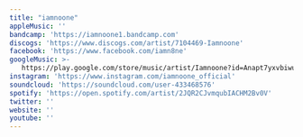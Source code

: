```yaml
---
title: "iamnoone"
appleMusic: ''
bandcamp: 'https://iamnoone1.bandcamp.com'
discogs: 'https://www.discogs.com/artist/7104469-Iamnoone'
facebook: 'https://www.facebook.com/iamn8ne'
googleMusic: >-
   https://play.google.com/store/music/artist/Iamnoone?id=Anapt7yxvbiwuvnaakwkstahl7e
instagram: 'https://www.instagram.com/iamnoone_official'
soundcloud: 'https://soundcloud.com/user-433468576'
spotify: 'https://open.spotify.com/artist/2JQR2CJvmqubIACHM2Bv0V'
twitter: ''
website: ''
youtube: ''
---
```

